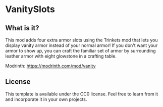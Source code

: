 # VanitySlots

## What is it?

This mod adds four extra armor slots using the Trinkets mod that lets you display vanity armor instead of your normal armor! If you don't want your armor to show up, you can craft the familiar set of armor by surrounding leather armor with eight glowstone in a crafting table.

Modrinth: https://modrinth.com/mod/vanity

## License

This template is available under the CC0 license. Feel free to learn from it and incorporate it in your own projects.
